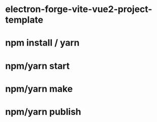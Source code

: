 # electron-forge-vite-vue2-project-template





# npm install /  yarn





# npm/yarn start





# npm/yarn make 




# npm/yarn publish

